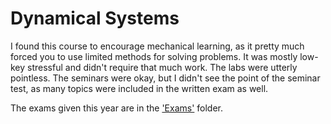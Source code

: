 # Dynamical Systems

I found this course to encourage mechanical learning, as it pretty much forced you to use limited methods for solving problems. It was mostly low-key stressful and didn't require that much work. The labs were utterly pointless. The seminars were okay, but I didn't see the point of the seminar test, as many topics were included in the written exam as well.

The exams given this year are in the ['Exams'](Exams/) folder.
